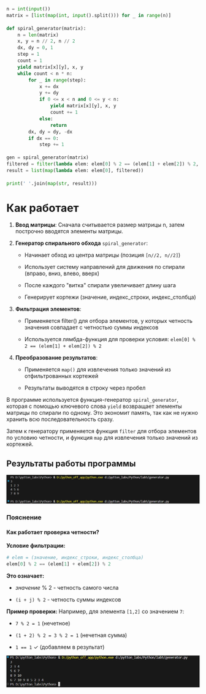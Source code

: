 ```python
n = int(input())
matrix = [list(map(int, input().split())) for _ in range(n)]

def spiral_generator(matrix):
    n = len(matrix)
    x, y = n // 2, n // 2
    dx, dy = 0, 1
    step = 1
    count = 1
    yield matrix[x][y], x, y
    while count < n * n:
        for _ in range(step):
            x += dx
            y += dy
            if 0 <= x < n and 0 <= y < n:
                yield matrix[x][y], x, y
                count += 1
            else:
                return
        dx, dy = dy, -dx
        if dx == 0:
            step += 1

gen = spiral_generator(matrix)
filtered = filter(lambda elem: elem[0] % 2 == (elem[1] + elem[2]) % 2, gen)
result = list(map(lambda elem: elem[0], filtered))

print(' '.join(map(str, result)))
```

# Как работает

1. **Ввод матрицы**: Сначала считывается размер матрицы n, затем построчно вводятся элементы матрицы.

2. **Генератор спирального обхода** `spiral_generator`:

    * Начинает обход из центра матрицы (позиция `[n//2, n//2]`)

    * Использует систему направлений для движения по спирали (вправо, вниз, влево, вверх)

    * После каждого "витка" спирали увеличивает длину шага

    * Генерирует кортежи (значение, индекс_строки, индекс_столбца)

3. **Фильтрация элементов**:

    * Применяется filter() для отбора элементов, у которых четность значения совпадает с четностью суммы индексов

    * Используется лямбда-функция для проверки условия: `elem[0] % 2 == (elem[1] + elem[2]) % 2`

4. **Преобразование результатов**:

    * Применяется `map()` для извлечения только значений из отфильтрованных кортежей

    * Результаты выводятся в строку через пробел



В программе используется функция-генератор `spiral_generator`, которая с помощью ключевого слова `yield` возвращает элементы матрицы по спирали по одному. Это экономит память, так как не нужно хранить всю последовательность сразу.

Затем к генератору применяется функция `filter` для отбора элементов по условию четности, и функция `map` для извлечения только значений из кортежей.


## Результаты работы программы

![result1](https://github.com/Lemka6ix/Python/blob/main/lab5/incorrect.png)

### Пояснение

#### Как работает проверка четности?

**Условие фильтрации:**

```python
# elem = (значение, индекс_строки, индекс_столбца)
elem[0] % 2 == (elem[1] + elem[2]) % 2
```
**Это означает:**

* *значение* % 2 - четность самого числа

* `(i + j) % 2` - четность суммы индексов

**Пример проверки:**
Например, для элемента `[1,2]` со значением `7`:

* `7 % 2 = 1` (нечетное)

* `(1 + 2) % 2 = 3 % 2 = 1` (нечетная сумма)

* `1 == 1` ✓ (добавляем в результат) 


![result2](https://github.com/Lemka6ix/Python/blob/main/lab5/correct.png)